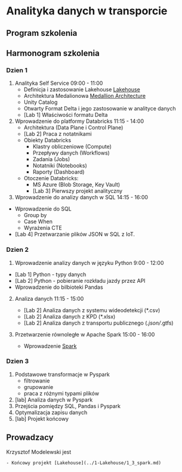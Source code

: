 # Analityka danych w transporcie


## Program szkolenia

## Harmonogram szkolenia

### Dzien 1
1. Analityka Self Service 09:00 - 11:00
    - Definicja i zastosowanie Lakehouse [Lakehouse](../1-Lakehouse/1_1_lakehouse.md)
    - Architektura Medalionowa [Medallion Architecture ](../1-Lakehouse/1_0_medallion_architecture.md)
    - Unity Catalog
    - Otwarty Format Delta i jego zastosowanie w analityce danych
    - [Lab 1] Właściwości formatu Delta
2. Wprowadzenie do platformy Databricks 11:15 - 14:00
   - Architektura (Data Plane i Control Plane)
   - [Lab 2] Praca z notatnikami
   - Obiekty Databricks
     - Klastry obliczeniowe (Compute)
     - Przepływy danych (Workflows)
     - Zadania (Jobs)
     - Notatniki (Notebooks)
     - Raporty (Dashboard)
   - Otoczenie Databricks:
     - MS Azure (Blob Storage, Key Vault)
     - [Lab 3] Pierwszy projekt analityczny
3. Wprowadzenie do analizy danych w SQL 14:15 - 16:00
  - Wprowadzenie do SQL
    - Group by
    - Case When
    - Wyrażenia CTE
  - [Lab 4] Przetwarzanie plików JSON w SQL z IoT.

### Dzien 2
1. Wprowadzenie analizy danych w języku Python 9:00 - 12:00
  - [Lab 1] Python - typy danych
  - [Lab 2] Python - pobieranie rozkładu jazdy przez API
  - Wprowadzenie do bilbioteki Pandas

2. Analiza danych 11:15 - 15:00
    - [Lab 2] Analiza danych z systemu wideodetekcji (*.csv)
    - [Lab 2] Analiza danych z KPD (*.xlsx)
    - [Lab 2] Analiza danych z transportu publicznego (*.json/*.gtfs)

3. Przetwarzenie równoległe w Apache Spark 15:00 - 16:00
    - Wprowadzenie  [Spark](../1-Lakehouse/1_3_spark.md)


### Dzien 3
1. Podstawowe transformacje w Pyspark
   - filtrowanie
   - grupowanie
   - praca z różnymi typami plików
2. [lab] Analiza danych w Pyspark
3. Przejścia pomiędzy SQL, Pandas i Pyspark
3. Optymalizacja zapisu danych
4. [lab] Projekt końcowy



## Prowadzacy

Krzysztof Modelewski jest 


    - Końcowy projekt [Lakehouse](../1-Lakehouse/1_3_spark.md)
   